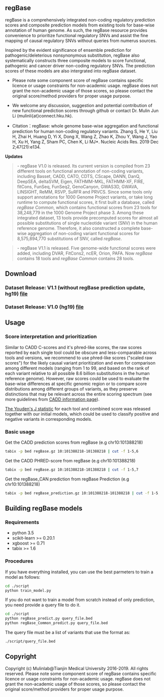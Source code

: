 ## regBase
   regBase is a comprehensively integrated non-coding regulatory prediction scores and composite prediction models from existing tools for base-wise annotation of human genome. As such, the regBase resource provides convenience to prioritize functional regulatory SNVs and assist the fine mapping of causal regulatory SNVs without queries from numerus sources. 
   
   Inspired by the evident significance of ensemble prediction for pathogenic/deleterious nonsynonymous substitution, regBase also systematically constructs three composite models to score functional, pathogenic and cancer driver non-coding regulatory SNVs. The prediction scores of these models are also intergrated into regBase dataset.
   
   - Please note some component score of regBase contains specific licence or usage constraints for non-academic usage. regBase does not grant the non-academic usage of those scores, so please contact the original score/method providers for proper usage purpose.  
 
   - We welcome any discussion, suggestion and potential contribution of new functional prediction scores through github or contact Dr. Mulin Jun Li (mulinli{at}connect.hku.hk).
   
   - Citation：regBase: whole genome base-wise aggregation and functional prediction for human non-coding regulatory variants. Zhang S, He Y, Liu H, Zhai H, Huang D, Yi X, Dong X, Wang Z, Zhao K, Zhou Y, Wang J, Yao H, Xu H, Yang Z, Sham PC, Chen K, Li MJ*. Nucleic Acids Res. 2019 Dec 2;47(21):e134.

**Updates**
<blockquote>
   - regBase V1.0 is released. Its current version is compiled from 23 different tools on functional annotation of non-coding variants, including Basset, CADD, CATO, CDTS, CScape, DANN, DanQ, DeepSEA, deltaSVM, Eigen, FATHMM-MKL, FATHMM-XF, FIRE, fitCons, FunSeq, FunSeq2, GenoCanyon, GWAS3D, GWAVA, LINSIGHT, ReMM, RSVP, SuRFR and PRVCS. Since some tools only support annotations for 1000 Genome Project variants, or take long runtime to compute functional scores, it first built a database, called <i>regBase Common</i>, which contains functional scores from 23 tools for 38,248,779 in the 1000 Genome Project phase 3. Among these integrated dataset, 13 tools provide precomputed scores for almost all possible substitutions of single nucleotide variant (SNV) in the human reference genome. Therefore, it also constructed a complete base-wise aggregation of non-coding variant functional scores for 8,575,894,770 substitutions of SNV, called <i>regBase</i>.
</blockquote>

<blockquote>
   - regBase V1.1 is released. Five genome-wide functional scores were added, including DVAR, FitCons2, ncER, Orion, PAFA. Now <i>regBase</i> contains 18 tools and <i>regBase Common</i> contains 28 tools.
</blockquote>

## Download
### Dataset Release: V1.1 (without regBase prediction update, hg19) [file](https://drive.google.com/drive/folders/1vd2XR36hiur5QseQcKBHBhd7eGE6YwDd?usp=sharing)

### Dataset Release: V1.0 (hg19) [file](https://drive.google.com/drive/folders/1XU7p3W5Jr6X8ObCoE0dQtLGtcJxLdw0J?usp=sharing)

## Usage
### Score interpretation and prioritization

Similar to CADD C-scores and it's phred-like scores, the raw scores reported by each single tool could be obscure and less-comparable across tools and versions, we recommend to use phred-like scores ("scaled raw scores") for the likely causal variant prioritization and even for comparison among different models (ranging from 1 to 99, and based on the rank of each variant relative to all possible 8.6 billion substitutions in the human reference genome). However, raw scores could be used to evaluate the base-wise differences at specific genomic region or to compare score distributions among different groups of variants, as they preserve distinctions that may be relevant across the entire scoring spectrum (see more guidelines from [CADD information page](https://cadd.gs.washington.edu/info)).

[The Youden's J statistic](https://github.com/mulinlab/regBase/blob/master/trained_model/YoudensJ.txt) for each tool and combined score was released together with our initial models, which could be used to classify positive and negative variants in corresponding models. 

### Basic usage

   Get the CADD prediction scores from regBase (e.g chr10:101388218)
   ```bash
   tabix -p bed regBase.gz 10:101388218-101388218 | cut -f 1-5,6
   ```
   Get the CADD PHRED-score from regBase (e.g chr10:101388218)
   ```bash
   tabix -p bed regBase.gz 10:101388218-101388218 | cut -f 1-5,7
   ```
   Get the regBase_CAN prediction from regBase Prediction (e.g chr10:101388218)
   ```bash
   tabix -p bed regBase_prediction.gz 10:101388218-101388218 | cut -f 1-5,8,9
   ```


## Building regBase models
### Requirements
- python 3.5
- scikit-learn >= 0.20.1
- xgboost >= 0.71
- tabix >= 1.6

### Procedures
If you have everything installed, you can use the best parmeters to train a model as follows:
   ```bash
   cd ./script
   python train_model.py
   ```
If you do not want to train a model from scratch instead of only prediction, you need provide a query file to do it.
   ```bash
   cd ./script
   python regBase_predict.py query_file.bed
   python regBase_Common_predict.py query_file.bed
   ```
The query file must be a list of variants that use the format as:
   ```bash
   ./script/query_file.bed
   ```

## Copyright
Copyright (c) Mulinlab@Tianjin Medical University 2016-2019. All rights reserved.
Please note some component score of regBase contains specific licence or usage constraints for non-academic usage. regBase does not grant the non-academic usage of those scores, so please contact the original score/method providers for proper usage purpose.
